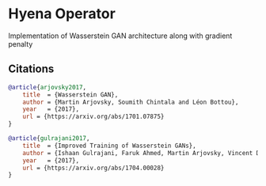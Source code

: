 # Hyena Operator
Implementation of Wasserstein GAN architecture along with gradient penalty


## Citations
```bibtex
@article{arjovsky2017,
    title  = {Wasserstein GAN},
    author = {Martin Arjovsky, Soumith Chintala and Léon Bottou},
    year   = {2017},
    url = {https://arxiv.org/abs/1701.07875}
}
```
```bibtex
@article{gulrajani2017,
    title  = {Improved Training of Wasserstein GANs},
    author = {Ishaan Gulrajani, Faruk Ahmed, Martin Arjovsky, Vincent Dumoulin and Aaron Courville},
    year   = {2017},
    url = {https://arxiv.org/abs/1704.00028}
}
```